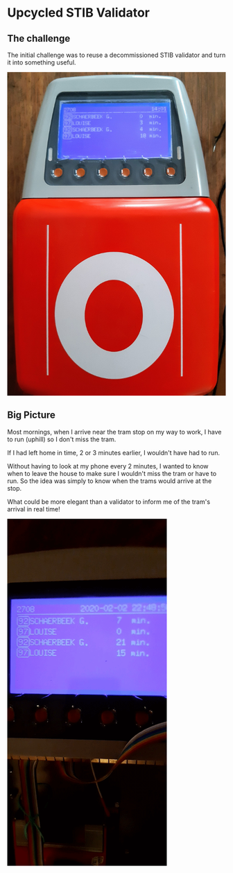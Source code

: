 # Upcycled STIB Validator

## The challenge

The initial challenge was to reuse a decommissioned STIB validator and turn it into something useful. 

![alt text](https://github.com/bortch/Upcycled-STIB-Validator/blob/master/doc/USV_20200320.jpg "Closed validator")

## Big Picture

Most mornings, when I arrive near the tram stop on my way to work, I have to run (uphill) so I don't miss the tram. 

If I had left home in time, 2 or 3 minutes earlier, I wouldn't have had to run. 

Without having to look at my phone every 2 minutes, I wanted to know when to leave the house to make sure I wouldn't miss the tram or have to run. So the idea was simply to know when the trams would arrive at the stop. 

What could be more elegant than a validator to inform me of the tram's arrival in real time!

![alt text](https://github.com/bortch/Upcycled-STIB-Validator/blob/master/doc/UpcycledStibValidator.gif "Work in progress")
